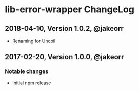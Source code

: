 # lib-error-wrapper ChangeLog

## 2018-04-10, Version 1.0.2, @jakeorr

* Renaming for Uncoil

## 2017-02-20, Version 1.0.0, @jakeorr

### Notable changes

* Initial npm release
